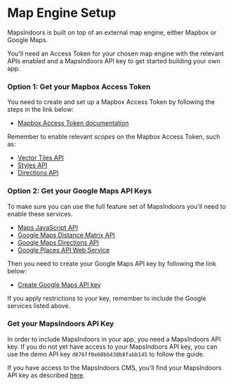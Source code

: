 # Map Engine Setup

MapsIndoors is built on top of an external map engine, either Mapbox or Google Maps.&#x20;

You'll need an Access Token for your chosen map engine with the relevant APIs enabled and a MapsIndoors API key to get started building your own app.

### Option 1: Get your Mapbox Access Token[​](https://docs.mapsindoors.com/getting-started/web/prerequisites#option-2-get-your-mapbox-access-token) <a href="#option-1-get-your-google-maps-api-keys" id="option-1-get-your-google-maps-api-keys"></a>

You need to create and set up a Mapbox Access Token by following the steps in the link below:

* [Mapbox Access Token documentation](https://docs.mapbox.com/help/getting-started/access-tokens/)

Remember to enable relevant _scopes_ on the Mapbox Access Token, such as:

* [Vector Tiles API](https://docs.mapbox.com/api/maps/vector-tiles/)
* [Styles API](https://docs.mapbox.com/api/maps/styles/)
* [Directions API](https://docs.mapbox.com/api/navigation/directions/)

### Option 2: Get your Google Maps API Keys[​](https://docs.mapsindoors.com/getting-started/web/prerequisites#option-1-get-your-google-maps-api-keys) <a href="#option-1-get-your-google-maps-api-keys" id="option-1-get-your-google-maps-api-keys"></a>

To make sure you can use the full feature set of MapsIndoors you'll need to enable these services.&#x20;

* [Maps JavaScript API](https://console.cloud.google.com/apis/library/maps-backend.googleapis.com)
* [Google Maps Distance Matrix API](https://console.cloud.google.com/apis/library/distance-matrix-backend.googleapis.com)
* [Google Maps Directions API](https://console.cloud.google.com/apis/library/directions-backend.googleapis.com)
* [Google Places API Web Service](https://console.cloud.google.com/apis/library/places-backend.googleapis.com)

Then you need to create your Google Maps API key by following the link below:

* [Create Google Maps API key](https://developers.google.com/maps/documentation/javascript/get-api-key)&#x20;

If you apply restrictions to your key, remember to include the Google services listed above.

### Get your MapsIndoors API Key[​](https://docs.mapsindoors.com/getting-started/web/prerequisites#get-your-mapsindoors-api-key) <a href="#get-your-mapsindoors-api-key" id="get-your-mapsindoors-api-key"></a>

In order to include MapsIndoors in your app, you need a MapsIndoors API key. If you do not yet have access to your MapsIndoors API key, you can use the demo API key `d876ff0e60bb430b8fabb145` to follow the guide.

If you have access to the MapsIndoors CMS, you'll find your MapsIndoors API key as described [here](../../../products/cms/interface-overview.md#api-keys).&#x20;

[\
](https://docs.mapsindoors.com/getting-started/web/)
